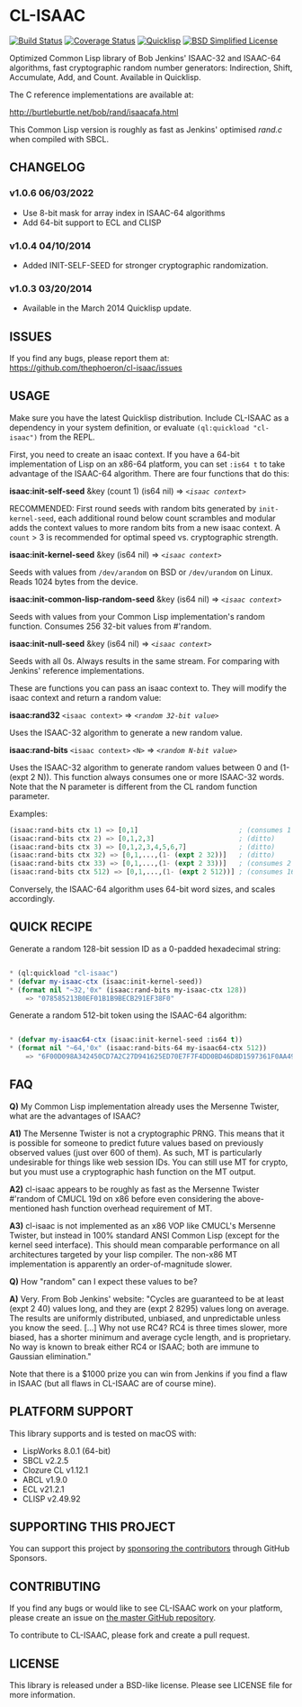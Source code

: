 # CL-ISAAC

[![Build Status](https://travis-ci.org/thephoeron/cl-isaac.svg?branch=master)](https://travis-ci.org/thephoeron/cl-isaac)
[![Coverage Status](https://coveralls.io/repos/thephoeron/cl-isaac/badge.svg?branch=master)](https://coveralls.io/r/thephoeron/cl-isaac?branch=master)
[![Quicklisp](http://quickdocs.org/badge/cl-isaac.svg)](http://quickdocs.org/cl-isaac/)
[![BSD Simplified License](https://img.shields.io/badge/license-BSD%20Simplified-blue.svg)](./LICENSE)

Optimized Common Lisp library of Bob Jenkins' ISAAC-32 and ISAAC-64 algorithms, fast cryptographic random number generators: Indirection, Shift, Accumulate, Add, and Count. Available in Quicklisp.

The C reference implementations are available at:

http://burtleburtle.net/bob/rand/isaacafa.html

This Common Lisp version is roughly as fast as Jenkins' optimised *rand.c* when compiled with SBCL.

## CHANGELOG

### v1.0.6 06/03/2022

- Use 8-bit mask for array index in ISAAC-64 algorithms
- Add 64-bit support to ECL and CLISP

### v1.0.4 04/10/2014

- Added INIT-SELF-SEED for stronger cryptographic randomization.

### v1.0.3 03/20/2014

- Available in the March 2014 Quicklisp update.

## ISSUES

If you find any bugs, please report them at: https://github.com/thephoeron/cl-isaac/issues

## USAGE

Make sure you have the latest Quicklisp distribution. Include CL-ISAAC as a dependency in your system definition, or evaluate `(ql:quickload "cl-isaac")` from the REPL.

First, you need to create an isaac context.  If you have a 64-bit implementation of Lisp on an x86-64 platform, you can set `:is64 t` to take advantage of the ISAAC-64 algorithm. There are four functions that do this:

**isaac:init-self-seed** &key (count 1) (is64 nil) => *`<isaac context>`*

RECOMMENDED: First round seeds with random bits generated by `init-kernel-seed`, each additional round below count scrambles and modular adds the context values to more random bits from a new isaac context.  A `count` > 3 is recommended for optimal speed vs. cryptographic strength.

**isaac:init-kernel-seed** &key (is64 nil) => *`<isaac context>`*

Seeds with values from `/dev/arandom` on BSD or `/dev/urandom` on Linux. Reads 1024 bytes from the device.

**isaac:init-common-lisp-random-seed** &key (is64 nil) => *`<isaac context>`*

Seeds with values from your Common Lisp implementation's random function. Consumes 256 32-bit values from #'random.

**isaac:init-null-seed** &key (is64 nil) => *`<isaac context>`*

Seeds with all 0s. Always results in the same stream. For comparing with Jenkins' reference implementations.

These are functions you can pass an isaac context to. They will modify the isaac context and return a random value:

**isaac:rand32** `<isaac context>` => *`<random 32-bit value>`*

Uses the ISAAC-32 algorithm to generate a new random value.

**isaac:rand-bits** `<isaac context>` `<N>` => *`<random N-bit value>`*

Uses the ISAAC-32 algorithm to generate random values between 0 and (1- (expt 2 N)). This function always consumes one or more ISAAC-32 words. Note that the N parameter is different from the CL random function parameter.

Examples:

```lisp
(isaac:rand-bits ctx 1) => [0,1]                         ; (consumes 1 ISAAC-32 word)
(isaac:rand-bits ctx 2) => [0,1,2,3]                     ; (ditto)
(isaac:rand-bits ctx 3) => [0,1,2,3,4,5,6,7]             ; (ditto)
(isaac:rand-bits ctx 32) => [0,1,...,(1- (expt 2 32))]   ; (ditto)
(isaac:rand-bits ctx 33) => [0,1,...,(1- (expt 2 33))]   ; (consumes 2 words)
(isaac:rand-bits ctx 512) => [0,1,...,(1- (expt 2 512))] ; (consumes 16 words)
```

Conversely, the ISAAC-64 algorithm uses 64-bit word sizes, and scales accordingly.

## QUICK RECIPE

Generate a random 128-bit session ID as a 0-padded hexadecimal string:

```lisp

* (ql:quickload "cl-isaac")
* (defvar my-isaac-ctx (isaac:init-kernel-seed))
* (format nil "~32,'0x" (isaac:rand-bits my-isaac-ctx 128))
    => "078585213B0EF01B1B9BECB291EF38F0"
```

Generate a random 512-bit token using the ISAAC-64 algorithm:

```lisp

* (defvar my-isaac64-ctx (isaac:init-kernel-seed :is64 t))
* (format nil "~64,'0x" (isaac:rand-bits-64 my-isaac64-ctx 512))
    => "6F00D098A342450CD7A2C27D941625ED70E7F7F4DD0BD46D8D1597361F0AA49180728D9BA062A14E6795F579D5B04B01F92310F18921A7397C57CF09012E104F"
```

## FAQ

**Q)** My Common Lisp implementation already uses the Mersenne Twister, what are the advantages of ISAAC?

**A1)** The Mersenne Twister is not a cryptographic PRNG. This means that it is possible for someone to predict future values based on previously observed values (just over 600 of them). As such, MT is particularly undesirable for things like web session IDs. You can still use MT for crypto, but you must use a cryptographic hash function on the MT output.

**A2)** cl-isaac appears to be roughly as fast as the Mersenne Twister #'random of CMUCL 19d on x86 before even considering the above-mentioned hash function overhead requirement of MT.

**A3)** cl-isaac is not implemented as an x86 VOP like CMUCL's Mersenne Twister, but instead in 100% standard ANSI Common Lisp (except for the kernel seed interface). This should mean comparable performance on all architectures targeted by your lisp compiler. The non-x86 MT implementation is apparently an order-of-magnitude slower.

**Q)** How "random" can I expect these values to be?

**A)** Very. From Bob Jenkins' website: "Cycles are guaranteed to be at least (expt 2 40) values long, and they are (expt 2 8295) values long on average. The results are uniformly distributed, unbiased, and unpredictable unless you know the seed. [...] Why not use RC4? RC4 is three times slower, more biased, has a shorter minimum and average cycle length, and is proprietary. No way is known to break either RC4 or ISAAC; both are immune to Gaussian elimination."

Note that there is a $1000 prize you can win from Jenkins if you find a flaw in ISAAC (but all flaws in CL-ISAAC are of course mine).

## PLATFORM SUPPORT

This library supports and is tested on macOS with:

- LispWorks 8.0.1 (64-bit)
- SBCL v2.2.5
- Clozure CL v1.12.1
- ABCL v1.9.0
- ECL v21.2.1
- CLISP v2.49.92

## SUPPORTING THIS PROJECT

You can support this project by [sponsoring the contributors](https://github.com/thephoeron/cl-isaac/graphs/contributors) through GitHub Sponsors.

## CONTRIBUTING

If you find any bugs or would like to see CL-ISAAC work on your platform, please create an issue on [the master GitHub repository](https://github.com/thephoeron/cl-isaac).

To contribute to CL-ISAAC, please fork and create a pull request.

## LICENSE

This library is released under a BSD-like license.  Please see LICENSE file for more information.

